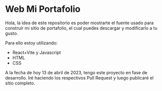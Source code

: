 # Web Mi Portafolio

Hola, la idea de este repositorio es poder mostrarte el fuente usado para construir mi sitio de portafolio, el cual puedes descargar y modificarlo a tu gusto.

Para ello estoy utilizando:

* React+Vite y Javascript
* HTML
* CSS

A la fecha de hoy 13 de abril de 2023, tengo este proyecto en fase de desarrollo. Iré haciendo los respectivos Pull Request y luego publicaré el sitio completo.
